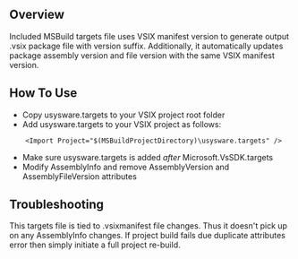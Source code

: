 Overview
--------

Included MSBuild targets file uses VSIX manifest version to generate output .vsix package file with version suffix. Additionally, it automatically updates package assembly version and file version with the same VSIX manifest version.

How To Use
----------

* Copy usysware.targets to your VSIX project root folder
* Add usysware.targets to your VSIX project as follows:

```    <Import Project="$(MSBuildProjectDirectory)\usysware.targets" />```
* Make sure usysware.targets is added _after_ Microsoft.VsSDK.targets
* Modify AssemblyInfo and remove AssemblyVersion and AssemblyFileVersion attributes

Troubleshooting
---------------

This targets file is tied to .vsixmanifest file changes. Thus it doesn't pick up on any AssemblyInfo changes. If project build fails due duplicate attributes error then simply initiate a full project re-build.
